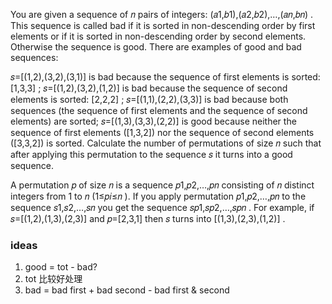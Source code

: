 You are given a sequence of 𝑛
 pairs of integers: (𝑎1,𝑏1),(𝑎2,𝑏2),…,(𝑎𝑛,𝑏𝑛)
. This sequence is called bad if it is sorted in non-descending order by first elements or if it is sorted in non-descending order by second elements. Otherwise the sequence is good. There are examples of good and bad sequences:

𝑠=[(1,2),(3,2),(3,1)]
 is bad because the sequence of first elements is sorted: [1,3,3]
;
𝑠=[(1,2),(3,2),(1,2)]
 is bad because the sequence of second elements is sorted: [2,2,2]
;
𝑠=[(1,1),(2,2),(3,3)]
 is bad because both sequences (the sequence of first elements and the sequence of second elements) are sorted;
𝑠=[(1,3),(3,3),(2,2)]
 is good because neither the sequence of first elements ([1,3,2])
 nor the sequence of second elements ([3,3,2])
 is sorted.
Calculate the number of permutations of size 𝑛
 such that after applying this permutation to the sequence 𝑠
 it turns into a good sequence.

A permutation 𝑝
 of size 𝑛
 is a sequence 𝑝1,𝑝2,…,𝑝𝑛
 consisting of 𝑛
 distinct integers from 1
 to 𝑛
 (1≤𝑝𝑖≤𝑛
). If you apply permutation 𝑝1,𝑝2,…,𝑝𝑛
 to the sequence 𝑠1,𝑠2,…,𝑠𝑛
 you get the sequence 𝑠𝑝1,𝑠𝑝2,…,𝑠𝑝𝑛
. For example, if 𝑠=[(1,2),(1,3),(2,3)]
 and 𝑝=[2,3,1]
 then 𝑠
 turns into [(1,3),(2,3),(1,2)]
.

### ideas
1. good = tot - bad?
2. tot 比较好处理
3. bad = bad first + bad second - bad first & second